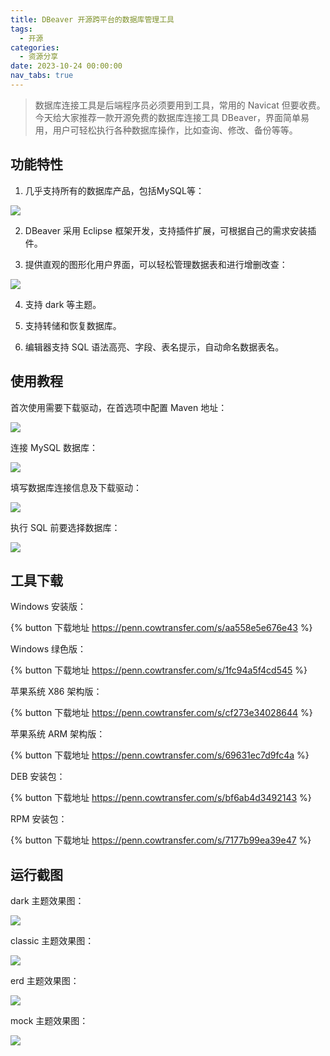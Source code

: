 ```yaml
---
title: DBeaver 开源跨平台的数据库管理工具
tags:
  - 开源
categories:
  - 资源分享
date: 2023-10-24 00:00:00
nav_tabs: true
---
```


> 数据库连接工具是后端程序员必须要用到工具，常用的 Navicat 但要收费。今天给大家推荐一款开源免费的数据库连接工具 DBeaver，界面简单易用，用户可轻松执行各种数据库操作，比如查询、修改、备份等等。

<!-- more -->

## 功能特性

1. 几乎支持所有的数据库产品，包括MySQL等：

![](https://cdn.dusays.com/2023/10/639-1.jpg)

2. DBeaver 采用 Eclipse 框架开发，支持插件扩展，可根据自己的需求安装插件。

3. 提供直观的图形化用户界面，可以轻松管理数据表和进行增删改查：

![](https://cdn.dusays.com/2023/10/639-2.jpg)

4. 支持 dark 等主题。

5. 支持转储和恢复数据库。

6. 编辑器支持 SQL 语法高亮、字段、表名提示，自动命名数据表名。

## 使用教程

首次使用需要下载驱动，在首选项中配置 Maven 地址：

![](https://cdn.dusays.com/2023/10/639-3.jpg)

连接 MySQL 数据库：

![](https://cdn.dusays.com/2023/10/639-4.jpg)

填写数据库连接信息及下载驱动：

![](https://cdn.dusays.com/2023/10/639-5.jpg)

执行 SQL 前要选择数据库：

![](https://cdn.dusays.com/2023/10/639-6.jpg)

## 工具下载

Windows 安装版：

{% button 下载地址 https://penn.cowtransfer.com/s/aa558e5e676e43 %}

Windows 绿色版：

{% button 下载地址 https://penn.cowtransfer.com/s/1fc94a5f4cd545 %}

苹果系统 X86 架构版：

{% button 下载地址 https://penn.cowtransfer.com/s/cf273e34028644 %}

苹果系统 ARM 架构版：

{% button 下载地址 https://penn.cowtransfer.com/s/69631ec7d9fc4a %}

DEB 安装包：

{% button 下载地址 https://penn.cowtransfer.com/s/bf6ab4d3492143 %}

RPM 安装包：

{% button 下载地址 https://penn.cowtransfer.com/s/7177b99ea39e47 %}

## 运行截图

dark 主题效果图：

![](https://cdn.dusays.com/2023/10/639-7.jpg)

classic 主题效果图：

![](https://cdn.dusays.com/2023/10/639-8.jpg)

erd 主题效果图：

![](https://cdn.dusays.com/2023/10/639-9.jpg)

mock 主题效果图：

![](https://cdn.dusays.com/2023/10/639-10.jpg)
